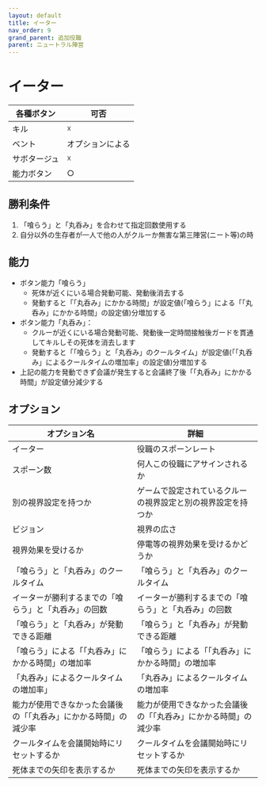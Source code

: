 ```yaml
---
layout: default
title: イーター
nav_order: 9
grand_parent: 追加役職
parent: ニュートラル陣営
---
```


# イーター

|  各種ボタン |  可否  |
| ---- | ---- |
|  キル  | ☓ |
|  ベント  | オプションによる |
|  サボタージュ  | ☓ |
|  能力ボタン  | ○ |

## 勝利条件
1. 「喰らう」と「丸呑み」を合わせて指定回数使用する
2. 自分以外の生存者が一人で他の人がクルーか無害な第三陣営(ニート等)の時

## 能力

- ボタン能力「喰らう」
  - 死体が近くにいる場合発動可能、発動後消去する
  - 発動すると「「丸呑み」にかかる時間」が設定値(「喰らう」による「「丸呑み」にかかる時間」の設定値)分増加する
- ボタン能力「丸呑み」：
  - クルーが近くにいる場合発動可能、発動後一定時間接触後ガードを貫通してキルしその死体を消去します
  - 発動すると「「喰らう」と「丸呑み」のクールタイム」が設定値(「「丸呑み」によるクールタイムの増加率」の設定値)分増加する
- 上記の能力を発動できず会議が発生すると会議終了後「「丸呑み」にかかる時間」が設定値分減少する


## オプション

|  オプション名 |  詳細  |
| ---- | ---- |
|  イーター  | 役職のスポーンレート |
|  スポーン数  | 何人この役職にアサインされるか |
|  別の視界設定を持つか  |  ゲームで設定されているクルーの視界設定と別の視界設定を持つか  |
|  ビジョン  |  視界の広さ  |
|  視界効果を受けるか  |  停電等の視界効果を受けるかどうか  |
|  「喰らう」と「丸呑み」のクールタイム  | 「喰らう」と「丸呑み」のクールタイム |
|  イーターが勝利するまでの「喰らう」と「丸呑み」の回数  |  イーターが勝利するまでの「喰らう」と「丸呑み」の回数  |
|  「喰らう」と「丸呑み」が発動できる距離  |  「喰らう」と「丸呑み」が発動できる距離  |
|  「喰らう」による「「丸呑み」にかかる時間」の増加率  |  「喰らう」による「「丸呑み」にかかる時間」の増加率  |
|  「丸呑み」によるクールタイムの増加率」  |  「丸呑み」によるクールタイムの増加率  |
|  能力が使用できなかった会議後の「「丸呑み」にかかる時間」の減少率  |  能力が使用できなかった会議後の「「丸呑み」にかかる時間」の減少率  |
|  クールタイムを会議開始時にリセットするか  |  クールタイムを会議開始時にリセットするか  |
|  死体までの矢印を表示するか  |  死体までの矢印を表示するか  |

